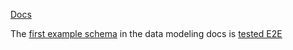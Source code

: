 [Docs](https://docs.amplify.aws/react/build-a-backend/data/data-modeling/)

The [first example schema](https://docs.amplify.aws/react/build-a-backend/data/data-modeling/#data-modeling-capabilities)
in the data modeling docs is [tested E2E](../../../../../e2e-tests/sandbox/__tests__/02-data-modeling.spec.ts)
